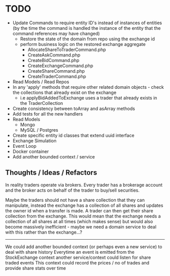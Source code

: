# TODO

- Update Commands to require entity ID's instead of instances of entities (by the time the command is handled the instance of the entity that the command references may have changed)
  - Restore the state of the domain from repo using the exchange id
  - perform business logic on the restored exchange aggregate
    - AllocateShareToTraderCommand.php
    - CreateAskCommand.php
    - CreateBidCommand.php
    - CreateExchangeCommand.php
    - CreateShareCommand.php
    - CreateTraderCommand.php
- Read Models / Read Repos
- In any 'apply' methods that require other related domain objects - check the collections that already exist on the exchange
  - i.e applyBidAddedToExchange uses a trader that already exists in the TraderCollection
- Create consistency between toArray and asArray methods
- Add tests for all the new handlers
- Read Models
  - Mongo
  - MySQL / Postgres
- Create specific entity id classes that extend uuid interface
- Exchange Simulation
- Event Loop
- Docker container 
- Add another bounded context / service


## Thoughts / Ideas / Refactors

In reality traders operate via brokers. Every trader has a brokerage account and the broker acts on behalf of the trader to buy/sell securities.

Maybe the traders should not have a share collection that they can manipulate, instead the exchange has a collection of all shares and updates the owner id when a transfer is made.
A trader can then get their share collection from the exchange.
This would mean that the exchange needs a collection of all shares at all times (which makes sense) but would also become massively inefficient - maybe we need a domain service to deal with this rather than the exchange...?

---

We could add another bounded context (or perhaps even a new service) to deal with share history
Everytime an event is emitted from the StockExchange context another service/context could listen for share traded events
This context could record the prices / no of trades and provide share stats over time 